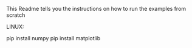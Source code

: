 This Readme tells you the instructions on how to run the examples from scratch

LINUX:

pip install numpy
pip install matplotlib
